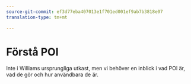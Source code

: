 ```yaml
---
source-git-commit: ef3d77eba407013e1f701ed001ef9ab7b3818e07
translation-type: tm+mt

---
```

# Förstå POI

Inte i Williams ursprungliga utkast, men vi behöver en inblick i vad POI är, vad de gör och hur användbara de är.

